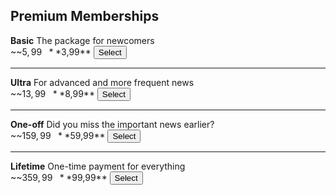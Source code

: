 ## Premium Memberships

**Basic**
The package for newcomers <br>
~~$5,99~~ **$3,99**
<button name="button">Select</button>

<hr>

**Ultra**
For advanced and more frequent news<br>
~~$13,99~~ **$8,99**
<button name="button">Select</button>
<hr>

**One-off**
Did you miss the important news earlier?<br>
~~$159,99~~ **$59,99**
<button name="button">Select</button>
<hr>

**Lifetime**
One-time payment for everything<br>
~~$359,99~~ **$99,99**
<button name="button">Select</button>
